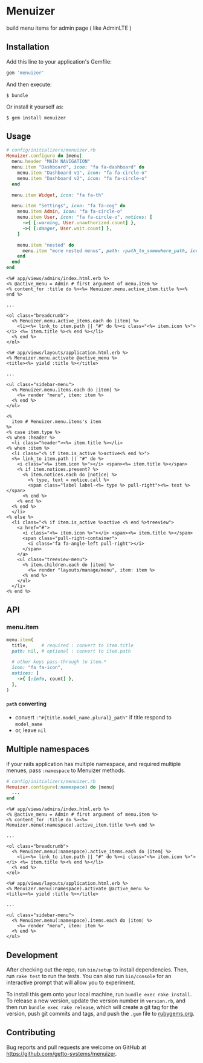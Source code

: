 # Menuizer

build menu items for admin page ( like AdminLTE )

## Installation

Add this line to your application's Gemfile:

```ruby
gem 'menuizer'
```

And then execute:

    $ bundle

Or install it yourself as:

    $ gem install menuizer

## Usage

```ruby
# config/initializers/menuizer.rb
Menuizer.configure do |menu|
  menu.header "MAIN NAVIGATION"
  menu.item "Dashboard", icon: "fa fa-dashboard" do
    menu.item "Dashboard v1", icon: "fa fa-circle-o"
    menu.item "Dashboard v2", icon: "fa fa-circle-o"
  end

  menu.item Widget, icon: "fa fa-th"

  menu.item "Settings", icon: "fa fa-cog" do
    menu.item Admin, icon: "fa fa-circle-o"
    menu.item User, icon: "fa fa-circle-o", notices: [
      ->{ [:warning, User.unauthorized.count] },
      ->{ [:danger, User.wait.count] },
    ]

    menu.item "nested" do
      menu.item "more nested menus", path: :path_to_somewhere_path, icon: "fa fa-circle-o"
    end
  end
end
```

```erb
<%# app/views/admins/index.html.erb %>
<% @active_menu = Admin # first argument of menu.item %>
<% content_for :title do %><%= Menuizer.menu.active_item.title %><% end %>

...

<ol class="breadcrumb">
  <% Menuizer.menu.active_items.each do |item| %>
    <li><%= link_to item.path || "#" do %><i class="<%= item.icon %>"></i> <%= item.title %><% end %></li>
  <% end %>
</ol>
```

```erb
<%# app/views/layouts/application.html.erb %>
<% Menuizer.menu.activate @active_menu %>
<title><%= yield :title %></title>

...

<ul class="sidebar-menu">
  <% Menuizer.menu.items.each do |item| %>
    <%= render "menu", item: item %>
  <% end %>
</ul>
```

```erb
<%
  item # Menuizer.menu.items's item
%>
<% case item.type %>
<% when :header %>
  <li class="header"><%= item.title %></li>
<% when :item %>
  <li class="<% if item.is_active %>active<% end %>">
  <%= link_to item.path || "#" do %>
    <i class="<%= item.icon %>"></i> <span><%= item.title %></span>
    <% if item.notices.present? %>
      <% item.notices.each do |notice| %>
        <% type, text = notice.call %>
        <span class="label label-<%= type %> pull-right"><%= text %></span>
      <% end %>
    <% end %>
  <% end %>
  </li>
<% else %>
  <li class="<% if item.is_active %>active <% end %>treeview">
    <a href="#">
      <i class="<%= item.icon %>"></i> <span><%= item.title %></span>
      <span class="pull-right-container">
        <i class="fa fa-angle-left pull-right"></i>
      </span>
    </a>
    <ul class="treeview-menu">
      <% item.children.each do |item| %>
        <%= render "layouts/manage/menu", item: item %>
      <% end %>
    </ul>
  </li>
<% end %>
```

## API

### menu.item

```ruby
menu.item(
  title,     # required : convert to item.title
  path: nil, # optional : convert to item.path

  # other keys pass-through to item.*
  icon: "fa fa-icon",
  notices: [
    ->{ [:info, count] },
  ],
)
```

#### `path` converting

* convert `:"#{title.model_name.plural}_path"` if title respond to `model_name`
* or, leave `nil`

## Multiple namespaces

if your rails application has multiple namespace, and required multiple menues, pass `:namespace` to Menuizer methods.

```ruby
# config/initializers/menuizer.rb
Menuizer.configure(:namespace) do |menu|
  ...
end
```

```erb
<%# app/views/admins/index.html.erb %>
<% @active_menu = Admin # first argument of menu.item %>
<% content_for :title do %><%= Menuizer.menu(:namespace).active_item.title %><% end %>

...

<ol class="breadcrumb">
  <% Menuizer.menu(:namespace).active_items.each do |item| %>
    <li><%= link_to item.path || "#" do %><i class="<%= item.icon %>"></i> <%= item.title %><% end %></li>
  <% end %>
</ol>
```

```erb
<%# app/views/layouts/application.html.erb %>
<% Menuizer.menu(:namespace).activate @active_menu %>
<title><%= yield :title %></title>

...

<ul class="sidebar-menu">
  <% Menuizer.menu(:namespace).items.each do |item| %>
    <%= render "menu", item: item %>
  <% end %>
</ul>
```

## Development

After checking out the repo, run `bin/setup` to install dependencies. Then, run `rake test` to run the tests. You can also run `bin/console` for an interactive prompt that will allow you to experiment.

To install this gem onto your local machine, run `bundle exec rake install`. To release a new version, update the version number in `version.rb`, and then run `bundle exec rake release`, which will create a git tag for the version, push git commits and tags, and push the `.gem` file to [rubygems.org](https://rubygems.org).

## Contributing

Bug reports and pull requests are welcome on GitHub at https://github.com/getto-systems/menuizer.

